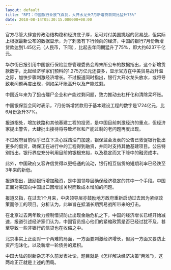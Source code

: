 ```yaml
---
layout: default
title: "RFI：中国银行业放飞自我，大开水龙头7月新增贷款同比猛升75%"
date: 2018-08-14T05:30:15.000000+08:00
---
```


官方尽管大肆宣传政治结构稳和经济底子厚，足可对付美国挑起的贸易战，但实际上根据最新公布的数据显示，为了刺激有下行倾向的经济，中国的银行7月份新增贷款达到1.45亿元（人民币，下同），比起去年同期猛升了75%，即大约6237千亿元。

华尔街日报引用中国银行保险监督管理委员会周末所公布的数据指出，这个新增贷款数字，比起经济学家们预料的1.275万亿元还要多，显示官方在中美贸易战升温之际，加快步骤刺激经济增长。不过报道同时指出，银行大开水龙头放水，或将导致老问题再度出现，例如呆坏账高升以及产能过剩。

中国近年来为了狙击殭尸企业和产能过剩问题，致力推动去杠杆化和清除呆坏账。

中国银保监会同时表示，7月份新增贷款用于基本建设工程的数字是1724亿元，比6月份急升37%。

报道指处，增加铁路和其他基建工程的投资，是中国目前刺激经济的重点，但经济家提出警告，大肆批出接待将导致坏账和产能过剩的老问题再度出现。

不过政府目前似乎已立下决心踩踏油门加速，银保监会发表的公告已敦促银行批出更多的借贷，确保正在进行中的工程得到融资，并同时支持其他基建项目。公告特别指出，银行界应充分利用目前的银根充裕，以及稳定而又下降中的融资成本。

此外，中国政府又容许信贷得以更畅通的流动，银行相互借贷的短期利率已经跌至3年来的新低。

报道指出，鼓励银行增加融资，是中国领导层确保经济稳定的其中一个手段。中国正面对美国向中国出口因增加关税而致成本增加的问题。

报道又指，在过去1个月来，中央领导层亦鼓励地方政府重新启动过去因为紧缩政策而停工的项目。分析认为，此举旨在抵消长期贸易战所带来的打击。

在北京过去两年致力控制借贷防止出现金融危机之下，中国的经济增长已经开始减速，报道引述经济家们认为，中国官员担心他们的紧缩政策是否已经过犹不及，甚至导致一些非银行的信贷也在收缩之中。

北京事实上正面对一个两难的局面，一方面要刺激经济增长，但另一方面又要防止资产泡沫化，以及新增一轮债务的累积。

中国大陆的财新杂志不久前发表社论，题目就是《怎样解决经济决策“两难”》，这两难正正就是上述的困局。

